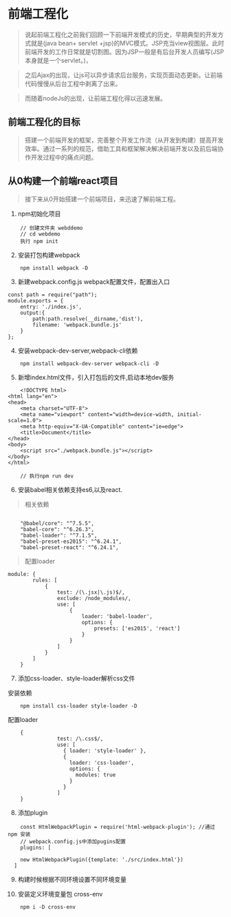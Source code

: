 # 前端工程化
> 说起前端工程化之前我们回顾一下前端开发模式的历史，早期典型的开发方式就是(java bean+ servlet +jsp)的MVC模式。JSP充当view视图层。此时前端开发的工作日常就是切割图。因为JSP一般是有后台开发人员编写(JSP本身就是一个servlet。)，

> 之后Ajax的出现，让js可以异步请求后台服务，实现页面动态更新。让前端代码慢慢从后台工程中剥离了出来。

> 而随着nodeJs的出现，让前端工程化得以迅速发展。

## 前端工程化的目标

> 搭建一个前端开发的框架，完善整个开发工作流（从开发到构建）提高开发效率。通过一系列的规范，借助工具和框架解决解决前端开发以及前后端协作开发过程中的痛点问题。

## 从0构建一个前端react项目

> 接下来从0开始搭建一个前端项目，来迅速了解前端工程。

1. npm初始化项目
```
    // 创建文件夹 webddemo
    // cd webdemo 
    执行 npm init
```

2. 安装打包构建webpack
```
    npm install webpack -D
```
3. 新建webpack.config.js webpack配置文件，配置出入口
```
const path = require("path");
module.exports = {
    entry: './index.js',
    output:{
        path:path.resolve(__dirname,'dist'),
        filename: 'webpack.bundle.js'
    }
};
```
4. 安装webpack-dev-server,webpack-cli依赖
```
    npm install webpack-dev-server webpack-cli -D
```
5. 新增index.html文件，引入打包后的文件,启动本地dev服务

```
    <!DOCTYPE html>
<html lang="en">
<head>
    <meta charset="UTF-8">
    <meta name="viewport" content="width=device-width, initial-scale=1.0">
    <meta http-equiv="X-UA-Compatible" content="ie=edge">
    <title>Document</title>
</head>
<body>
    <script src="./webpack.bundle.js"></script>
</body>
</html>

    // 执行npm run dev
```

6. 安装babel相关依赖支持es6,以及react.
> 相关依赖
```

    "@babel/core": "^7.5.5",
    "babel-core": "^6.26.3",
    "babel-loader": "^7.1.5",
    "babel-preset-es2015": "^6.24.1",
    "babel-preset-react": "^6.24.1",
```

> 配置loader
```
module: {
        rules: [
            {
                test: /(\.jsx|\.js)$/,
                exclude: /node_modules/,
                use: [
                    {
                        loader: 'babel-loader',
                        options: {
                            presets: ['es2015', 'react']
                        }
                    }
                ]
            }
        ]
    }
```

7. 添加css-loader、style-loader解析css文件

安装依赖
```
    npm install css-loader style-loader -D
```
配置loader
```
    {
                test: /\.css$/,
                use: [
                  { loader: 'style-loader' },
                  {
                    loader: 'css-loader',
                    options: {
                      modules: true
                    }
                  }
                ]
    }
```

8. 添加plugin
```
    const HtmlWebpackPlugin = require('html-webpack-plugin'); //通过 npm 安装
    // webpack.config.js中添加pugins配置
    plugins: [

    new HtmlWebpackPlugin({template: './src/index.html'})
  ]
```
9. 构建时候根据不同环境设置不同环境变量

1. 安装定义环境变量包 cross-env
```
    npm i -D cross-env
```

